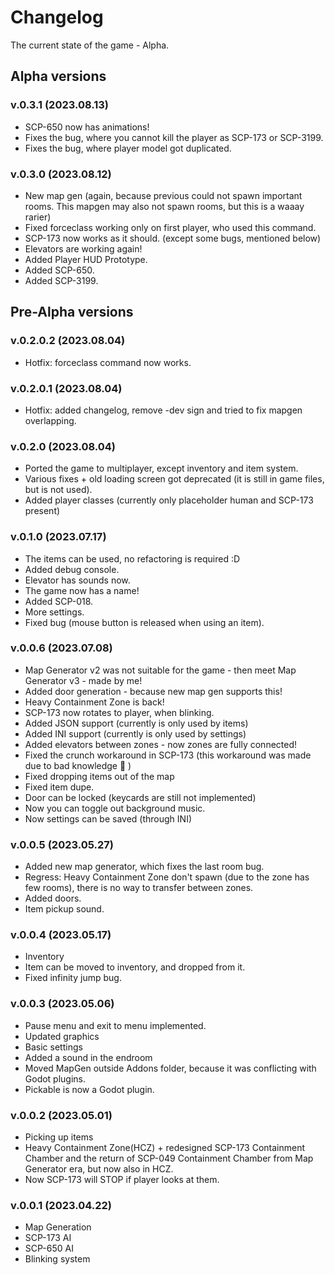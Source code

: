# Changelog
The current state of the game - Alpha.
## Alpha versions
### v.0.3.1 (2023.08.13)

- SCP-650 now has animations!
- Fixes the bug, where you cannot kill the player as SCP-173 or SCP-3199.
- Fixes the bug, where player model got duplicated.

### v.0.3.0 (2023.08.12)

- New map gen (again, because previous could not spawn important rooms. This mapgen may also not spawn rooms, but this is a waaay rarier)
- Fixed forceclass working only on first player, who used this command.
- SCP-173 now works as it should. (except some bugs, mentioned below)
- Elevators are working again!
- Added Player HUD Prototype.
- Added SCP-650.
- Added SCP-3199.

## Pre-Alpha versions

### v.0.2.0.2 (2023.08.04)

- Hotfix: forceclass command now works.

### v.0.2.0.1 (2023.08.04)

- Hotfix: added changelog, remove -dev sign and tried to fix mapgen overlapping.

### v.0.2.0 (2023.08.04)

- Ported the game to multiplayer, except inventory and item system.
- Various fixes + old loading screen got deprecated (it is still in game files, but is not used).
- Added player classes (currently only placeholder human and SCP-173 present)

### v.0.1.0 (2023.07.17)

- The items can be used, no refactoring is required :D
- Added debug console.
- Elevator has sounds now.
- The game now has a name!
- Added SCP-018.
- More settings.
- Fixed bug (mouse button is released when using an item).

### v.0.0.6 (2023.07.08)

- Map Generator v2 was not suitable for the game - then meet Map Generator v3 - made by me!
- Added door generation - because new map gen supports this!
- Heavy Containment Zone is back!
- SCP-173 now rotates to player, when blinking.
- Added JSON support (currently is only used by items)
- Added INI support (currently is only used by settings)
- Added elevators between zones - now zones are fully connected!
- Fixed the crunch workaround in SCP-173 (this workaround was made due to bad knowledge 🙂 )
- Fixed dropping items out of the map
- Fixed item dupe.
- Door can be locked (keycards are still not implemented)
- Now you can toggle out background music.
- Now settings can be saved (through INI)

### v.0.0.5 (2023.05.27)

- Added new map generator, which fixes the last room bug.
- Regress: Heavy Containment Zone don't spawn (due to the zone has few rooms), there is no way to transfer between zones.
- Added doors.
- Item pickup sound.

### v.0.0.4 (2023.05.17)

- Inventory
- Item can be moved to inventory, and dropped from it.
- Fixed infinity jump bug.

### v.0.0.3 (2023.05.06)

- Pause menu and exit to menu implemented.
- Updated graphics
- Basic settings
- Added a sound in the endroom
- Moved MapGen outside Addons folder, because it was conflicting with Godot plugins.
- Pickable is now a Godot plugin.

### v.0.0.2 (2023.05.01)
- Picking up items
- Heavy Containment Zone(HCZ) + redesigned SCP-173 Containment Chamber and the return of SCP-049 Containment Chamber from Map Generator era, but now also in HCZ.
- Now SCP-173 will STOP if player looks at them.

### v.0.0.1 (2023.04.22)
- Map Generation
- SCP-173 AI
- SCP-650 AI
- Blinking system